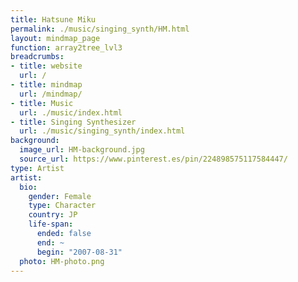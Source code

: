 ```yaml
---
title: Hatsune Miku
permalink: ./music/singing_synth/HM.html
layout: mindmap_page
function: array2tree_lvl3
breadcrumbs:
- title: website
  url: /
- title: mindmap
  url: /mindmap/
- title: Music
  url: ./music/index.html
- title: Singing Synthesizer
  url: ./music/singing_synth/index.html
background:
  image_url: HM-background.jpg
  source_url: https://www.pinterest.es/pin/224898575117584447/
type: Artist
artist:
  bio:
    gender: Female
    type: Character
    country: JP
    life-span:
      ended: false
      end: ~
      begin: "2007-08-31"
  photo: HM-photo.png
---
```

